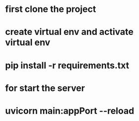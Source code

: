 # first clone the project 
# create virtual env and activate virtual env
# pip install -r requirements.txt
# for start the server
# uvicorn main:appPort --reload
